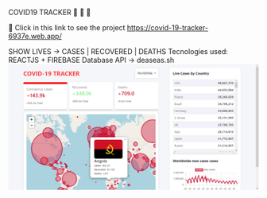 COVID19 TRACKER :rocket: :rocket: :rocket:

:rocket: Click in this link to see the project https://covid-19-tracker-6937e.web.app/

SHOW LIVES -> CASES | RECOVERED | DEATHS
Tecnologies used: REACTJS + FIREBASE
Database API -> deaseas.sh
![IT IS AN IMAGE](https://github.com/NzolaKiampava/Covid19-Tracker/blob/main/covid19tracker.png) 
